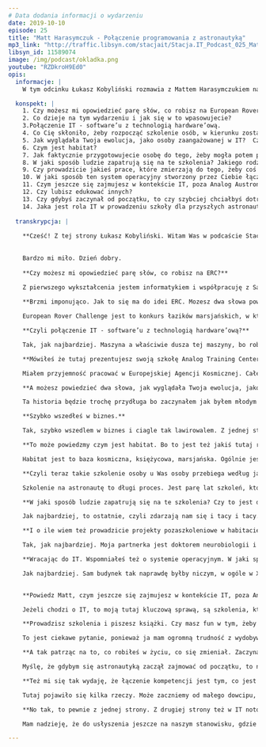 ```yaml
---
# Data dodania informacji o wydarzeniu
date: 2019-10-10
episode: 25
title: "Matt Harasymczuk - Połączenie programowania z astronautyką"
mp3_link: "http://traffic.libsyn.com/stacjait/Stacja.IT_Podcast_025_Matt_Harasymczuk__-_Poaczenie_programowania_z_astronautyk.mp3"
libsyn_id: 11589074
image: /img/podcast/okladka.png
youtube: "RZDkroH9Ed0"
opis:
  informacje: |
    W tym odcinku Łukasz Kobyliński rozmawia z Mattem Harasymczukiem na temat połączenia IT z biznesem, którym w tym przypadku jest szkoła Matta dla przyszłych astronautów.

  konspekt: |
    1. Czy możesz mi opowiedzieć parę słów, co robisz na European Rover Challenge?
    2. Co dzieje na tym wydarzeniu i jak się w to wpasowujecie?
    3.Połączenie IT - software’u z technologią hardware’ową.
    4. Co Cię skłoniło, żeby rozpocząć szkolenie osób, w kierunku zostania astronautą?
    5. Jak wyglądała Twoja ewolucja, jako osoby zaangażowanej w IT?  Czy to się zaczęło od programowania?
    6. Czym jest habitat?
    7. Jak faktycznie przygotowujecie osobę do tego, żeby mogła potem potencjalnie zostać wystrzelona w kosmos?
    8. W jaki sposób ludzie zapatrują się na te szkolenia? Jakiego rodzaju kandydaci zgłaszają się do szkoły?
    9. Czy prowadzicie jakieś prace, które zmierzają do tego, żeby coś opublikować, czy sprawdzić jak coś działa w takich warunkach symulowanych, kosmicznych?
    10. W jaki sposób ten system operacyjny stworzony przez Ciebie łączy się z prowadzeniem szkoły?
    11. Czym jeszcze się zajmujesz w kontekście IT, poza Analog Austronal Training Center?
    12. Czy lubisz edukować innych?
    13. Czy gdybyś zaczynał od początku, to czy szybciej chciałbyś dotrzeć do astronautyki?
    14. Jaka jest rola IT w prowadzeniu szkoły dla przyszłych astronautów?
  
  transkrypcja: |
  
    **Cześć! Z tej strony Łukasz Kobyliński. Witam Was w podcaście Stacja IT. Dzisiaj wyjątkowo jesteśmy na European Rover Challenge 2019 w Kielcach. Z nami jest Matt Harasymczuk. Cześć Matt!**
    
    
    Bardzo mi miło. Dzień dobry.
    
    **Czy możesz mi opowiedzieć parę słów, co robisz na ERC?**
    
    Z pierwszego wykształcenia jestem informatykiem i współpracuję z Sages, a z drugiego inżynierem kosmicznym i mam własną organizację Analog Austronal Training Center gdzie prowadzimy różnego rodzaju szkolenia, które są astronautyczne. Ludzie mogą zakosztować tego, jak to jest być astronautą - od nurkowania, lotnictwa, poprzez wirówkę przeciążeniowa i loty mikrograwitacyjne.

    **Brzmi imponująco. Jak to się ma do idei ERC. Mozesz dwa słowa powiedzieć, się dzieje na tym wydarzeniu i jak się w to wpasowujecie?**

    European Rover Challenge jest to konkurs łazików marsjańskich, w którym biorą udział zespoły dosłownie z całego świata, bo jest tu 40 zespołów ze wszystkich krajów znaczących w robotyce i inżynierii. Zespoły konkurują ze sobą konstruując łaziki, które muszą pokonać pewną trasę. Do pokonywania tej trasy muszą zbudować z jednej strony algorytm i wykorzystać np. Machine Learning do rozpoznawania trasy, do zrozumienia obrazu i dawania wskazówek dla maszynerii, całej robotyki całego łazika, do tego żeby taką trasę pokonać. Także jak najbardziej informatyka i trendy, które się w nią wpisują znajdują tutaj zastosowanie.

    **Czyli połączenie IT - software’u z technologią hardware’ową?**

    Tak, jak najbardziej. Maszyna a właściwie dusza tej maszyny, bo robot to, elektroniczne urządzenie - tak naprawdę się nie porusza, nie rozumie. To właśnie software napędza i pozwala temu urządzeniu pokonywać trasę i np. podejmować próbki gruntu i samemu podejmować decyzje, które będą się nadawały np. do analizy  spektometrycznej. 

    **Mówiłeś że tutaj prezentujesz swoją szkołę Analog Training Center. Co Cię skłoniło, żeby rozpocząć szkolenie osób, w kierunku zostania astronautą?**

    Miałem przyjemność pracować w Europejskiej Agencji Kosmicznej. Całe życie uwielbiam dwie rzeczy: informatykę (to zawsze była moja ogromna pasja) oraz kosmos (było to moje dziecięce marzenie, które zawsze wydawało mi się takie odległe). W sumie to w innych krajach się tym zajmują, nie wiem kto. W Polsce nie było takiej możliwości, dopóki nie zaczęliśmy sami tego tworzyć. Dopóki nie zaczęliśmy czegokolwiek w tym kierunku działać. Pozniej pojawila sie ta rzeczona ESA (przyp. red.Europejska Agencja Kosmiczna. Nie ukrywam, że to informatyka wystrzeliła mnie w tym kierunku i pozwala mi jakkolwiek zajmować się tą branżą kosmiczną.

    **A możesz powiedzieć dwa słowa, jak wyglądała Twoja ewolucja, jako osoby zaangażowanej w IT?  Czy to się zaczęło od programowania? Czy jeszcze w jakiś inny sposób? Pewnie też dla wielu osób jest ciekawe to, jak dotrzeć do takiej pozycji. Osoby, ktore się zajmują astronautycznymi sprawami i informatyką. Jak to wyglądało w Twoim przypadku?**

    Ta historia będzie trochę przydługa bo zaczynałem jak byłem młodym człowiekiem. Miałem chyba 13 czy 14 lat, kiedy zacząłem chodzić na spotkania Poznańskiej Grupy Użytkowników Linuxa. Swojego pierwszego Linuxa zainstalowałem, po powrocie z kina z drugiej części Matrixa. Pamiętam, że w czasie powrotu powiedziałem do kolegi: “Słuchaj, daj mi tego linuxa. Mam ochotę zainstalować i zobaczyć, jak to wygląda”. Bardzo szybko wkręciłem się w community. Siedziałem z chłopakami na IRCu (przyp. red. Internet Relay Chat), onie mnie polubili  i bardzo mocno ze sobą współpracowaliśmy. Pokazali mi tak naprawdę, na czym to polega. Ja jako młody człowiek zaczynałem programować dopiero, kiedy miałem 14 lat, a więc trochę później niż większość dzieciaków, które obecnie zaczynają. Ale jak już miałem 17 lat, to już miałem pierwszy kontrakt na zrobienie systemu do rozmawiania z klientami w basenie. To był prawdziwy kontrakt za prawdziwe pieniądze. Pamiętam, że był problem, bo nie miałem jeszcze dowodu osobistego.

    **Szybko wszedłeś w biznes.**

    Tak, szybko wszedlem w biznes i ciagle tak lawirowalem. Z jednej strony to było programowanie, a z drugiej strony była to administracja systemami informatycznymi i jestem samoukiem programistycznym. W sensie miałem kilka osób, które pokazały mi ścieżkę, ale tak naprawdę wszystko, co robiłem to były długie godziny siedzenia przed komputerem i po prostu uczenia się jak działa kompilator i inne rzeczy. Bardzo mi się to podobało, ponieważ jak poszedłem na studia informatyczne, to byłem o kilka głów przed moimi kolegami. Nie miałem żadnych problemów ze zrozumieniem tego wszystkiego i wystarczyło mi tylko poznać aparat matematyczny, który za tym jest i to było coś bardzo fajnego. Także moja kariera jakby trochę lawirowala pomiedzy administracja i programowaniem, co później widać było odzwierciedleniem, jak poszedłem do Allegro. Pracowałem w Allegro, na początku jako list manager , później troszeczkę przy automatyzacji testów, stworzenia środowiska testowego dla całego Allegro, uruchomiania ponad sześćdziesięciu nawet równoległych serwisów Allegro, statycznej analizy ogólnie całego procesu continous integration. To było też miejsce, gdzie właśnie się nauczyłem co to ekosystem narzędziowy. Na początku byłem jedyną osobą, która to robiła, która tworzyła ten ekosystem. Później coraz więcej osób trafiało do mojego zespołu i stworzyliśmy całą tą techniczną część Agile`a i wsparcia tej Agilowej transformacji, czyli cały ekosystem narzędziowy continous operation. I procesy. To wystrzeliło mnie do Ministerstwa Spraw Wewnętrznych, gdzie wchodził akurat System Rejestrów Państwowych. Nie chcę źle o tym mówić, no ale nie było to dobrze wprowadzone na początku. Później Ministerstwo Spraw Wewnętrznych powołało ośrodek, który nazywał się Centralny Ośrodek Informatyki. Jego zadaniem było uratowanie sytuacji, w której była Polska pod względem stanu dofinansowania na stworzenie tych systemów. Mnie poproszono o stworzenie, nie tylko całego ekosystemu narzędziowego, ale tak naprawdę przyniesienie całej Agilowej transformacji i dobrych praktyk. To z kolei spowodowało, że ja coraz więcej zajmowałem się tymi tematami, od strony takiej na dużą skalę i to w dużych poważnych projektach. Pojawił się ten moment, kiedy zacząłem też studiować w Dęblinie w Lotniczej Akademii Wojskowe (wtedy to się nazywało Wyższa Szkoła Oficerska Sił Powietrznych). To szkoła, którą gen. Hermaszewski ukończył, a później był jej rektorem komendantem. Jest to też moja alma mater, miejsce gdzie uczyłem się latać. Nie ukrywam, że ten duch cały czas jest. A to z kolei posunęło mnie tak w stronę branży kosmicznej. Stwierdziłem,  że warto byłoby spróbować i złożyłem podanie do Europejskiej Agencji Kosmicznej. Dostałem się i miałem okazję pracować przy misjach na Księżyc, w symulacjach misji na Marsa, ogólnie czymś co się nazywa misja analogowa. To jest trochę kalka językowa z angielskiego. Staramy się tworzyć analogiczne środowisko do tego, żeby móc symulować tu na Ziemi, co by było gdyby. I to jest coś, co mnie zaczęło pochłaniać i coraz bardziej ten temat kosmiczny zaczął mnie interesować. Nadal moja pasją jest informatyka, czym staram się dzielić na szkoleniach w Sages i programowanie. Bardzo to lubię i tak jak mówię ta moja ścieżka programistyczna była dość długa i cały czas programuję na co dzień, żeby nie było.  Tematem mojego przedmiotu badań jest teraz programowanie, ale w kontekście kosmicznym. Właśnie  system operacyjny dla habitatów księżycowych i marsjańskich. To jest coś, co dosłownie w ostatnich latach spędza mi sen z powiek.

    **To może powiedzmy czym jest habitat. Bo to jest też jakiś tutaj rdzenny element tego, co teraz wykorzystujecie.**

    Habitat jest to baza kosmiczna, księżycowa, marsjańska. Ogólnie jest to miejsce odosobnienia. Dzięki temu w Polsce możemy czy w ogóle na Ziemi możemy stworzyć bazę, która pozwoli nam symulować misje kosmiczne. Czyli zobaczyć jak ludzie będą się zachowywali w ekstremalnych warunkach, izolacji czy jak sobie poradzą w sytuacjach kryzysowych, bez możliwości kontaktu z Ziemią. Habitatów na świecie jest siedem. Jeden jest Monalua na Hawajach. Mają tam wspaniały teren 100 kilometrów kwadratowych powierzchni wulkanicznej, co wygląda naprawdę bardzo marsjańsko i oni bardzo dobrze do tego podeszli. Jest jeden na pustyni Utah. Jeden na Davon Island i ten chyba jest najbardziej odosobniony, gdyż jest oddalony od cywilizacji o kilka tysięcy metrów. My niestety w Polsce nie mamy takich warunków i dlatego w Polsce stworzyliśmy habitat z inną myślą. Jest to miejsce odosobnienia, gdzie będziemy testowali tematy związane z izolacją. Co prawda pustynia Błędowska mogłaby być takim miejscem, ale byłem tam w zeszłym tygodniu i proszę mi wierzyć, wygląda to, jak po prostu duża piaskownica. W każdym razie, to co my możemy zrobić, to organizować tzw. spacery kosmiczne, pozwalające na testowanie ekwipunku, np. naprawę łazików. Chodzi o takie operacyjne, czyli nie eksploracyjne, żeby sobie pochodzić, tylko takie, gdzie naprawia się łaziki, rozstawia panele słoneczne czy naprawę innego sprzętu lub sytuacje awaryjne, np. pomoc rannemu astrunaucie, który złamał nogę albo skręcił kostkę. Kiedy coś mu się stało, jest w skafandrze, waży strasznie dużo i my musimy go ściągnąć, ale przy okazji go nie uszkodzić. Podczas tego będzie również odbywać się identyfikacja minerałów, złóż, dokumentacja, pobieranie próbek, sposoby na odwierty bezkontaminacyjne (czyli odwierty gdzie, jeśli chcemy zbadać kompozycje skał, to sam świder, który będzie wiercił w skale spowoduje zwiększenie temperatury. A ze względu na to, że np. w kosmosie mikrograwitacji nie ma, a jest coś takiego jak konwekcja. Na planetach czy na Księżycu ta grawitacja jest zupełnie mniejsza, te procesy inaczej zachowują się niż na Ziemi. Nie mamy też możliwości dodania chłodziwa, więc to tak naprawdę zmienia minerał skały. Tak naprawdę jest setki takich różnych tematów, które trzeba opracować, zanim będziemy w stanie żyć na Księżycu czy w ogóle w kosmosie.

    **Czyli teraz takie szkolenie osoby u Was osoby przebiega według jakiegoś programu? W sensie, że tutaj mamy jakieś podstawowe zagadnienia które musimy poruszyć, żeby potencjalnie lepiej przygotować się do faktycznej misji kosmicznej? Jak to wygląda z Waszej strony, jak faktycznie przygotowujecie osobę do tego, żeby mogła potem potencjalnie zostać wystrzelona w kosmos?**

    Szkolenie na astronautę to długi proces. Jest parę lat szkoleń, które dzielą się na 4 kategorie: edukacja ogólna, generalna, wiedza na temat geologii, biologii, chemii, inżynierii materiałowej, inżynierii zapłonów, czy nauki o zapłonach, chemii itd. Drugą gałęzią to jest robotyka i tutaj jest bardzo duża robotyka kosmiczna, gdzie mamy do czynienia z różnym innym rozprowadzaniem się drgań, inną termodynamiką i w ogóle totalnie innym zachowaniem się systemów, rozprowadzaniem ciepła, nagrzewania itd. Kolejną rzeczą jest szkolenie operacyjne, które obejmuje loty głównie samolotem i umiejętność podejmowania decyzji w sytuacjach, kiedy jest mało czasu, ćwiczona jest umiejętność podejmowania na szybko decyzji drastycznych, mocnych, w sensie poważnych. I ostatnia gałąź czyli spacery kosmiczne. My się specjalizujemy w tych wszystkich czterech elementach po kolei. Kandydat, który z nami zaczyna współpracować może z jednej strony uczestniczyć w szkoleniach, od tematów związanych z rakietami, gdyż mamy w ofercie warsztaty rakietowe. Ciekawe jest, że te warsztaty rakietowe mają taki trochę charakter bardziej rodzinny, bo też brały w nich udział dzieciaki. Właśnie teraz udało nam się zrobić takie warsztaty, w których uczestniczyło 15 osób i dwójka dzieci.  Kończyło się to wystrzeleniem rakiety i uzyskaniem licencji pozwalającej na wykorzystywanie silników rakietowych pewnej klasy, w swoich autorskich projektach. A w zeszłym tygodniu, to co mówiłem, że byłem na pustyni Błędowskiej, gdzie odbywał się Festiwal Meteora (Meteor to była pierwsza polska rakieta, która osiągnęła kosmos, granice kosmosu). W każdym razie, podczas tego festiwalu, amatorzy z całej Polski i innych krajów zjeżdżają się, aby strzelać rakietami. Bardzo fajny event podczas którego wystrzelono setki rakiet i byli tam też nasi uczestnicy. Można tam było podziwiać dokowania, lotnictwo, zobaczyć wirówkę przeciążeniową i bardziej zaawansowane rzeczy, takie jak komory hiperbaryczne, gdzie bierzemy kandydatów na 10 tysięcy metrów i sprawdzamy zachowanie ich organizmu, w symulowanych takich warunkach z komorami. Tutaj współpracujemy z Wojskowym Instytutem Medycyny Lotniczej w Warszawie.

    **W jaki sposób ludzie zapatrują się na te szkolenia? Czy to jest dla nich jakiś rodzaj rozrywki czy poznania czegoś nowego? Czy też faktycznie przygotowania się do tego, żeby w przyszłości potencjalnie polecieć w misję? Czy trafiają tacy i tacy kandydaci? Jak to z Waszej strony wygląda?**

    Jak najbardziej, to ostatnie, czyli zdarzają nam się i tacy i tacy. Jak wspomniałem,  z jednej strony te warsztaty rakietowe, które zrobiliśmy i miały charakter bardziej rodzinny, a z drugiej strony mamy szkolenia już takie bardziej dostosowane do poziomu wojskowego. Dokładnie w tych samych warunkach i dokładnie w tych samych urządzeniach, w których trenują pilotów i astronautów, np. w Wojskowym Instytucie Medycyny Lotniczej, gdzie akurat każdy kandydat który idzie do lotniczej Akademiii Wojskowe oraz każdy pilot F16, nie tylko z Polski, bo i ze Stanów Zjednoczonych przyjeżdżają. Ta wirówka została niedawno odnowiona, więc to jest jedna z najnowocześniejszych na świecie. Takich obiektów jest jedynie jedenaście. I zarówno mamy do wyboru niski poziom, jak i poziom dość wysoki i profesjonalny. Ludzie do nas przyjeżdżają z całego świata. Dosłownie, bo ostatnio jedna dziewczyna przyjechała z Indii; mieliśmy też osoby z Argentyny, Peru, Meksyku, Stanów Zjednoczonych, Kanady,  Australii. Dwie osoby były w zeszłym roku były z Chin. Chyba z Japonii jeszcze nam się nikt nie trafił, ale jak tak w głowie próbuję sobie zwizualizować całą mapę świata, to na pewno z każdego kontynentu ktoś przyjechał. Nawet z Antarktydy bo i stamtąd mieliśmy ludzi, którzy tam mieszkają, ale stamtąd nie pochodzą. W lutym też planuję się tam wybrać. Także nasza kariera po prostu wystrzeliwuje nas na zupełnie inny wymiar.

    **I o ile wiem też prowadzicie projekty pozaszkoleniowe w habitacie? W sensie projekty badawcze. Czy tutaj prowadzicie jakieś prace, które zmierzają do tego, żeby coś opublikować, czy sprawdzić jak coś działa w takich warunkach symulowanych, kosmicznych?**

    Tak, jak najbardziej. Moja partnerka jest doktorem neurobiologii i ona specjalizuje się w różnego rodzaju wpływie na mózg. Udało nam się razem napisać aplikację Sabriority Time Perception i opracować badanie, w czasach, kiedy razem pracowaliśmy w Europejskiej Agencji Kosmicznej. To badanie udało nam się przeprowadzić w różnych warunkach, zarówno w habitacie, na symulowanych misjach, gdzie podczas dwutygodniowych cykli izolacji zamykaliśmy się (ja też się dałem zamknąć 3 razy, także znam to z autopsji). W każdym razie udało nam się też to wykonać na Spitzbergenie, to jest bardzo wysoko na Północy, już w kole polarnym; tam podczas dnia i podczas nocy polarnej, w różnych momentach stanu zakłócenia,  percepcji czasu. I teraz to co my robimy, to staramy się zbadać jak nasz wewnętrzny zegar biologiczny działa i nauczyć się nim sterować. Moja partnerka zaprojektowała również specjalne lampy fizjologiczne, które za pomocą jednej konkretnej częstotliwości UV, pozwalają na leczenie jetlagu. I tutaj aplikacje, czy w ogóle sterowanie tym rytmem cyrkadialnym, to z kolei powoduje, że możemy np. właśnie leczyć jetlagi, ale również też wspierać pracowników zmianowych. Takich jak lekarze, czy pracownicy fabryk, czy pracownicy przemysłu, który wymaga 24-godzinnych zmian. Tych ludzi, którzy cierpią na bezsenność, albo na brak możliwości snu w ciągu dnia. To jest także dla informatyków, ponieważ sam programowałem i nie jedną nockę zawaliłem. Fajnie byłoby móc następnego dnia normalnie funkcjonować. To też po to właśnie jest. 

    **Wracając do IT. Wspomniałeś też o systemie operacyjnym. W jaki sposób ten system operacyjny łączy się z Waszymi działaniami? Czy to do czegoś jest potrzebne, czy jest wykorzystywane?**

    Jak najbardziej. Sam budynek tak naprawdę byłby niczym, w ogóle w XXI wieku. I właśnie tym software’em jest habitat OS. Jest to system, który planuje upublicznić na opensource’owej licencji. W tej chwili mam jeszcze pewne kwestie, które chciałbym przygotować. Żeby ten system można było uruchomić wszędzie, nie tylko w naszym habitacie. To znaczy, że musimy delikatnie wyzbyć się tych bardzo specyficznych elementów, bardziej pójść w stronę generalizacji. Jest to system, który łączy informację z czujników, które mamy o temperaturze, wilgotności, naświetleniu różnych poszczególnych pomieszczeń, z danymi medycznymi osób takimi jak pomiary ciśnienia, krwi, cukru, moczu, kału i innych pomiarów które mamy. Oczywiście, nie wszystko to trzeba wykorzystać. Im więcej nam użytkownicy dadzą, tym bardziej jesteśmy w stanie zrobić lepszą analizę korelacji. Ogólnie ideałem jest to, że ten system operacyjny tak naprawdę steruje budynkiem, więc jest to technologia smart buildingu, która jest w tej chwili bardzo często wykorzystywana. I ten budynek, na podstawie Twojego zachowania, na podstawie np. analizy raportów, z eksperymentu, który wprowadzasz, czy jakichś tekstów, czy Twoich wpisów do dzienniczka itd, on potrafi przeanalizować stan i poziom stresu. Wówczas budynek jest w stanie sam sterować poszczególnymi elementami, np. zwiększyć wilgotność pomieszczenia, zmienić temperaturę itd. Na podstawie tego, żeby tobie, było lepiej. Jest to faza dalsza i długa. Jeszcze nie sądzę, by tak szybko się skończyła, ale właśnie ten habitat daje nam unikalne środowisko, z jednej strony możliwości pełnej kontroli nad warunkami atmosferycznymi wewnątrz, a z drugiej strony mamy ludzi którzy przez 24 godziny przez 2 tygodnie tam siedzą i  dzięki temu mamy unikalną możliwość też prosić ich 2 razy w ciągu dnia, żeby robili pomiary ciśnienia, wagi i innych parametrów,które są np. w saturacji, a to z kolei powoduje, że to wszystko się świetnie zgrywa.
 

    **Powiedz Matt, czym jeszcze się zajmujesz w kontekście IT, poza Analog Austronal Training Center?**

    Jeżeli chodzi o IT, to moją tutaj kluczową sprawą, są szkolenia, które prowadzę dla Sages. Głównie z Pythona i technologii dookoła, czyli Python na wszystkich poziomach skomplikowania plus Machine Learning, Data Science. Wszystko co tam jest z tym związane oraz Continous Integration. Tak jak słyszałeś, mam troszeczkę doświadczenia z tymi tematami, związane czy z tworzeniem, czy też z wprowadzeniem. Jestem bardzo zadowolony bo z jednego i drugiego tematu udało mi się napisać książkę. Książek, które mam jest trochę więcej, ale ta z Pythona liczy 1100 stron. Jest to naprawdę duża książka i ja nad nią spędzam parę godzin dziennie czasami. To był taki mój mały projekt, który wyewoluował. Nie ukrywam, że stało się to przy okazji prowadzenia szkoleń właśnie w Sages, bo zawsze ktoś mnie o coś zapyta, a ja zawsze coś dorzucam do swoich materiałów i naprawdę wyewoluowało to super. Ta książka jest dostępna online dla wszystkich za darmo na stronie python.astrotech.io. Zresztą wszystkie moje książki są w domenie IO, czyli astrotech.io np. devops.astrotech.io, git.astrotech.io. arch.astrotech,io, (tam będzie architektura i cloud). Jeszcze jest Jira i Linux, jeśli się nie mylę. Także tych książek jest trochę. Nie są wszystkie aż tak dobre, jak ta z Pythona, nad którą tyle spędziłem. Z Devopsa mam chyba z 200 stron, z clouda około stu z kawałkiem, także są to powoli jakieś większe części. Są to z jednej strony materiały szkoleniowe, które przerabiamy na zajęciach z moim dużym komentarzem. Są tam też zadania, workshopy, które sobie razem robimy podczas szkoleń. Z kolei nie ukrywam, że ta informatyka z jednej strony mnie bardzo mocno wciągnęła, bo to jest tak jak mówię od zawsze moja pasja i to pisanie tego systemu operacyjnego i rozgryzanie tych tematów. Dzięki temu systemowi, udało mi się właśnie połączyć informatykę z przemysłem kosmicznym. Drugą taką największą pasją jest edukacja, którą dzięki Sagesowi mam możliwość realizować.

    **Prowadzisz szkolenia i piszesz książki. Czy masz fun w tym, żeby edukować innych? Jak to wygląda? Z czego to się w ogóle wzięło u Ciebie?**

    To jest ciekawe pytanie, ponieważ ja mam ogromną trudność z wydobywaniem z siebie słów pisanych. Po jest prostu tragedia bo siadam przed kartką i nie mogę z siebie nic wydobyć. Generalnie jakoś czasem mi to wychodzi. Ważne, że co szkolenie coś tam właśnie dopiszę do mojej książki o Pythonie i nagle człowiek się nie zorientował, że przez pięć lat współpracy z Sages, powstało 1100 stron. Naprawdę nie wiem, jak to się stało. Wiem tylko tyle, że jak już udało się mi przemóc to jest. Ta edukacja i dzielenie się wiedzą zawsze mnie pociągało, to bardzo fajna sprawa. Wydaję mi się że próbowałem zawsze zarazić innych swoją pasją. Mam problem, bo nie wszyscy tą pasję czują. Ale wtedy to jest ten moment kiedy ja zderzam się z rzeczywistością. Jednak widać po ocenach, że naprawdę ludziom się to podoba, że to nie jest tylko tam puste, wyuczone itd, że ja tym żyję i to wydaje mi się że jest bardzo interesujące.

    **A tak patrząc na to, co robiłeś w życiu, co się zmieniał. Zaczynało się od administracji systemem, później programowanie, później jakieś rzeczy devopsowe czy agile’owe. I w końcu astronautyczne, czy edukacja. Czy gdybyś zaczynał od początku, to czy szybciej chciałbyś właśnie dotrzeć do tej astronautyki, tak żeby się tym głębiej zająć, czy cieszysz się właśnie z tego, że  widziałeś rzeczywistość od tych różnych perspektyw? Jakbyś to widział właśnie tak zaczynając od punktu startu?**

    Myślę, że gdybym się astronautyką zaczął zajmować od początku, to nie udałoby mi się tyle osiągnąć. To właśnie informatyka jest tym motorem napędowym, który pozwala mi to wszystko robić. Nie tylko w kwestiach finansowych, ale dlatego, że to informatyka daje ci ten content, jak stworzenie system operacyjnego. To jest moja unikalna rzecz, której nikt nie ma. Międzynarodowa stacja kosmiczna jest zlepkiem różnych software’ów, które ze sobą nie rozmawiają i nigdy nie zostało coś takiego zrobione. To jest coś, co tworzy ze mnie unikalną osobę. Nigdy w życiu bym nie podjął tematu systemu operacyjnego, gdyby nie to, że przez wiele lat zajmowałem się administracją i poznałem działanie tych systemów. Okazuje się, że jest prawdą, to co mówił Steve Jobs, że twoje życie może być porozrzucane po wszystkich stronach, ale jak patrzysz z retrospektywy, widzisz że to wszystko jest  ze sobą ładnie połączone. Wydaję mi się, że dokładnie tak u mnie było.

    **Też mi się tak wydaję, że łączenie kompetencji jest tym, co jest najfajniejsze w życiu. Wydaje nam się, że znamy IT czy umiemy programować, ale jednocześnie znamy się na na biologii, czy fizyce, astronautyce. Możemy wykorzystać to, co poznaliśmy, żeby zrobić coś nowego i być może tutaj te kompetencje są unikalne rzeczywiście w skali światowej. Tak, bo takiego połączenia nikt inny akurat nie miał. Wspomniałeś też troszkę o finansowaniu, że właśnie też pomagacie finansować swoje przedsięwzięcia. Jak to w ogóle w tej chwili widzisz? To znaczy jaką rolę w Twoim biznesie IT (bo też po części jak rozumiem to jest biznes), w sensie właśnie szkoła. IT zapewne pomaga Ci właśnie w tym kontekście, że masz tutaj ten system operacyjny czy właśnie jesteś w stanie też pomóc w pisaniu software’u dla robotów. Jak widzisz rolę IT tutaj w tym, co robisz jako właśnie właściciel szkoły dla przyszłych astronautów?**

    Tutaj pojawiło się kilka rzeczy. Może zaczniemy od małego dowcipu, który jest stary w sektorze kosmicznym: jak stać się milionerem w sektorze kosmicznym? Zacząć jako miliarder! Przedsięwzięcia kosmiczne naprawdę palą pieniądze szybciej niż paliwo rakietowe i to jest drugi dowcip. Chodzi mi o to, że NASA jest organizacją, jest agencją. Jest też ciekawa rzecz, której się też dowiedziałem w Europejskiej Agencji Kosmicznej. Mianowicie, że więcej kosmosu można zrobić poza agencją kosmiczną. Z uwagi na to, że to jest agencja, to jest papierkologia, biurokracja itp. Oczywiście jest kilka osób, które się tą astronautyką mocno zajmują i są osoby, które pracują przy sprzęcie. Jednak 80-90% ludzi to tam przewala papiery z jednej strony na drugą. Specyfikują przetargi, rozliczają przetargi i teksty itd. NASA działa dokładnie tak samo; to jest mniej romantyczne, niż się wydaje. I to jest powód, dlaczego przerzuciliśmy się trochę w stronę tego sektora prywatnego. Przykładem tego sektora jest spaceX, Jeff Bezos właśnie ze swoimi tutaj różnymi rzeczami. Ogólnie na cały new space, czyli te wszystkie firmy są w większości pozakładane przez ludzi którzy są informatykami. Powodem jest to, że jednej strony wybili się trochę na tym boomie “dot comowym”. Jest też druga główna kwestia, mianowicie nasz zawód, jak żaden inny, pozwala ci zmieniać domeny tak łatwo, np. dzisiaj pracujesz dla  banku i zajmujesz się domeną finansową, a jutro pracujesz dla firmy e-commercowej, a pojutrze robisz startup w domenie jakiejś tam IoT urządzeń medycznych i nagle masz 3 zupełnie inne światy. Ty jako informatyk jesteś przyzwyczajony do tego, że wchodzisz w nowe buty, nowe kalosze. Zresztą John Carmack, ten od Wolfensteina, on też założył firmę i robi rakiety Armadillo Aerospace. W każdym razie ogólnie okazuje się, że informatycy są wyśmienici w tym sektorze informatycznym właśnie ze względu na to, że ten sektor wymaga setek różnych połączonych branż. Ja na przykład ostatnio skończyłem medycynę ekstremalną na UJcie oraz geofizykę stosowaną na AGH. Dzisiaj miałem jeszcze mieć egzamin z wiertnictwa na kolejnym kierunku. Poprosiłem o drugi termin, żeby móc być właśnie tutaj na ERCu, ponieważ to jest bardzo ważne, żeby łączyć te różne gałęzie, które nie są ze sobą połączone. Niektórzy bardzo mocno się specjalizują, zapominają o tym big picture, a nam informatykom jest bardzo łatwo. Teraz jak to wszystko się przekłada na biznes: ta elastyczność powoduje, że my jesteśmy w stanie z jednej strony ten kosmos jakoś ciągnąć, ale z drugiej strony jesteśmy przyzwyczajeni do tego, że to co robimy musi mieć wartość dla klienta. I tutaj wchodzi już całe szkolenie agile’owe, o wartościach biznesowych itd. Dla nas jest to chleb powszedni. Moja partnerka ma z tym ogromny problem. Ona jest neurobiologiem i nie żyje w reżimie mówienia o wartości produktu, przydatności, że on się musi skomercjalizować, klient musi to kupić. Nie musi myśleć też o retencji klientów, że ci ludzie którzy kupią muszą też wrócić, kupić ten kolejny raz. Ona zupełnie nie myśli w sposób produktowy. Jej myślenie jest w sposób R&D - fajnie pobawić się nowymi zabawkami, wymyślić coś, itd. Jednym z najfajniejszych cytatów na ten temat, jaki znalazłem brzmi:  inżynieria to zastosowanie nauki, żeby uczynić życie ludzi lepszym. To jest wspaniała rzecz, która podkreśla znaczenie informatyki i tego, co tu robimy.

    **No tak, to pewnie z jednej strony. Z drugiej strony też w IT notorycznie, najczęściej jesteśmy inżynierami. Ścisłe podejście do różnych problemów, do ich rozwiązywania i do myślenia o rzeczywistości też pomaga w biznesie. Tutaj ta kalkulacja na chłodno, pozbawiona emocji wydaje się, że jest czymś istotnym, żeby właśnie się powiodło. Matt, bardzo Ci dziękuję za rozmowę. W takim razie zwiedzamy dalej tutaj na ERCe i mam nadzieję, do zobaczenia i do usłyszenia niedługo na Stacji czy w Sagesie.**

    Mam nadzieję, że do usłyszenia jeszcze na naszym stanowisku, gdzie Was zapraszam, żebyście zobaczyli, czym się zajmujemy. Pokażę Wam jak wygląda sprzęt który przywieźliśmy, czyli częściowo badawczy ale również kilka fajnych ciekawych rzeczy, które myślę że wszystkim się spodobają. Dziękuję bardzo. Do zobaczenia. 

---
```

